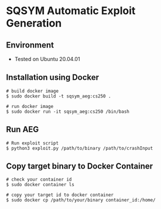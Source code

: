 # SQSYM Automatic Exploit Generation

## Environment
- Tested on Ubuntu 20.04.01

## Installation using Docker

~~~~{.sh}
# build docker image
$ sudo docker build -t sqsym_aeg:cs250 .

# run docker image
$ sudo docker run -it sqsym_aeg:cs250 /bin/bash
~~~~

## Run AEG
~~~~{.sh}
# Run exploit script
$ python3 exploit.py /path/to/binary /path/to/crashInput
~~~~

## Copy target binary to Docker Container
~~~~{.sh}
# check your container id
$ sudo docker container ls

# copy your target id to docker container
$ sudo docker cp /path/to/your/binary container_id:/home/
~~~~

